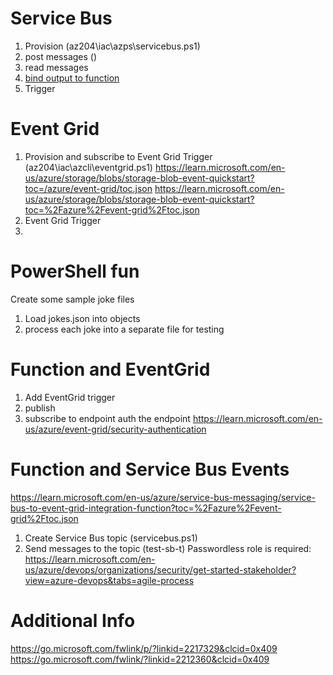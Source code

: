# Service Bus
1. Provision (az204\iac\azps\servicebus.ps1)
2. post messages ()
3. read messages
4. [bind output to function](https://learn.microsoft.com/en-us/azure/azure-functions/functions-bindings-service-bus?tabs=isolated-process%2Cextensionv5%2Cextensionv3&pivots=programming-language-csharp)
5. Trigger

# Event Grid
1. Provision and subscribe to Event Grid Trigger (az204\iac\azcli\eventgrid.ps1)
https://learn.microsoft.com/en-us/azure/storage/blobs/storage-blob-event-quickstart?toc=/azure/event-grid/toc.json
https://learn.microsoft.com/en-us/azure/storage/blobs/storage-blob-event-quickstart?toc=%2Fazure%2Fevent-grid%2Ftoc.json
2. Event Grid Trigger
3. 

# PowerShell fun
Create some sample joke files
1. Load jokes.json into objects
2. process each joke into a separate file for testing

# Function and EventGrid
1. Add EventGrid trigger
2. publish
3. subscribe to endpoint
auth the endpoint https://learn.microsoft.com/en-us/azure/event-grid/security-authentication

# Function and Service Bus Events
https://learn.microsoft.com/en-us/azure/service-bus-messaging/service-bus-to-event-grid-integration-function?toc=%2Fazure%2Fevent-grid%2Ftoc.json
1. Create Service Bus topic (servicebus.ps1)
2. Send messages to the topic (test-sb-t)
Passwordless role is required: https://learn.microsoft.com/en-us/azure/devops/organizations/security/get-started-stakeholder?view=azure-devops&tabs=agile-process


# Additional Info
https://go.microsoft.com/fwlink/p/?linkid=2217329&clcid=0x409
https://go.microsoft.com/fwlink/?linkid=2212360&clcid=0x409








